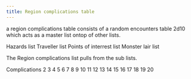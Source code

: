 ---title: Region complications table---
a region complications table consists of a random encounters table 2d10 which acts as a master list ontop of other lists.

Hazards list
Traveller list
Points of interrest list
Monster lair list

The Region complications list pulls from the sub lists.

Complications
2
3
4
5
6
7
8
9
10
11
12
13
14
15
16
17
18
19
20
